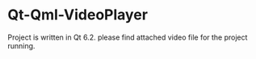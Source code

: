 # Qt-Qml-VideoPlayer

Project is written in Qt 6.2.
please find attached video file for the project running.
